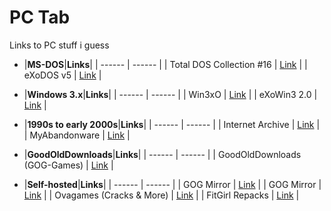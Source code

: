 # PC Tab

Links to PC stuff i guess<br/>

- |**MS-DOS**|**Links**|
| ------ | ------ |
| Total DOS Collection #16 | [Link](https://archive.org/download/Total_DOS_Collection_Release_16_March_2019) |
| eXoDOS v5 | [Link](https://exodos.the-eye.eu/) |

- |**Windows 3.x**|**Links**|
| ------ | ------ |
| Win3xO | [Link](https://the-eye.eu/public/Games/eXo/Win3xO/) |
| eXoWin3 2.0 | [Link](https://www.retro-exo.com/win3x.html) |

- |**1990s to early 2000s**|**Links**|
| ------ | ------ |
| Internet Archive | [Link](https://archive.org/) |
| MyAbandonware | [Link](https://www.myabandonware.com/) |

- |**GoodOldDownloads**|**Links**|
| ------ | ------ |
| GoodOldDownloads (GOG-Games) | [Link](https://gog-games.com) |

- |**Self-hosted**|**Links**|
| ------ | ------ |
| GOG Mirror | [Link](https://goggamespc7v6z5e.onion.ws/) |
| GOG Mirror | [Link](https://freegogpcgames.com/) |
| Ovagames (Cracks & More) | [Link](http://www.ovagames.com/) |
| FitGirl Repacks | [Link](https://fitgirl-repacks.site/) |